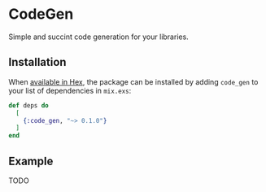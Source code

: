 # CodeGen

Simple and succint code generation for your libraries.

## Installation

When [available in Hex](https://hex.pm/docs/publish), the package can be installed
by adding `code_gen` to your list of dependencies in `mix.exs`:

```elixir
def deps do
  [
    {:code_gen, "~> 0.1.0"}
  ]
end
```

## Example

TODO